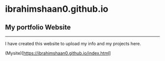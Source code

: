 # ibrahimshaan0.github.io
## My portfolio Website
***

I have created this website to upload my info and my projects here.

(Mysite)[https://ibrahimshaan0.github.io/index.html]
